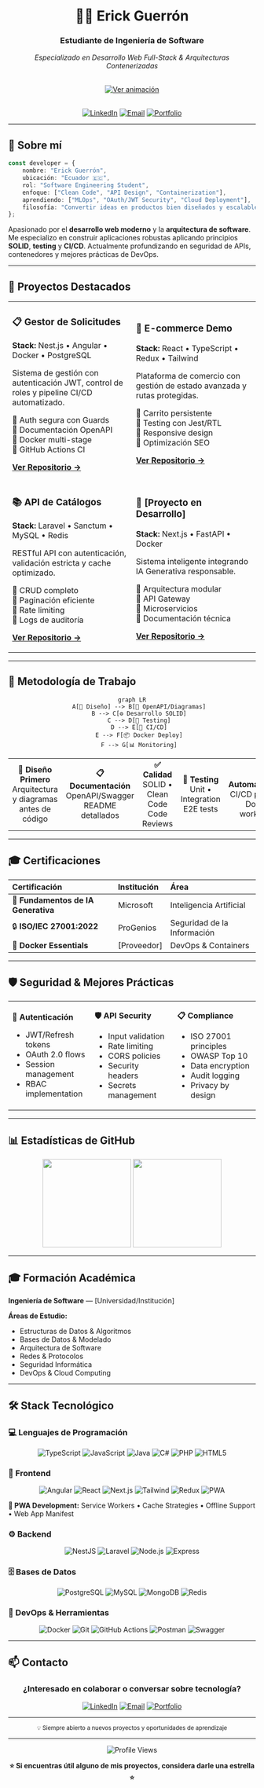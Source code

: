 <div align="center">

# 👨‍💻 Erick Guerrón

### Estudiante de Ingeniería de Software
*Especializado en Desarrollo Web Full-Stack & Arquitecturas Contenerizadas*

<br>

<!-- Reemplaza esta URL con tu animación hosteada -->
<div align="center">
  <a href="https://erickguerron.github.io/" target="_blank">
    <img src="https://img.shields.io/badge/🌍_Ver_Animación_Interactiva_Expuesta_Por_Github_Action-Click_Aquí-blue?style=for-the-badge" alt="Ver animación" />
  </a>
</div>


<br>

[![LinkedIn](https://img.shields.io/badge/LinkedIn-%230077B5.svg?style=for-the-badge&logo=linkedin&logoColor=white)](https://www.linkedin.com/in/erickguerron)
[![Email](https://img.shields.io/badge/Email-EA4335?style=for-the-badge&logo=gmail&logoColor=white)](mailto:erickguerron@yahoo.com)
[![Portfolio](https://img.shields.io/badge/Portfolio-000000?style=for-the-badge&logo=vercel&logoColor=white)](https://tu-dominio.com)

</div>

---

## 🎯 Sobre mí

```typescript
const developer = {
    nombre: "Erick Guerrón",
    ubicación: "Ecuador 🇪🇨",
    rol: "Software Engineering Student",
    enfoque: ["Clean Code", "API Design", "Containerization"],
    aprendiendo: ["MLOps", "OAuth/JWT Security", "Cloud Deployment"],
    filosofía: "Convertir ideas en productos bien diseñados y escalables"
};
```

Apasionado por el **desarrollo web moderno** y la **arquitectura de software**. Me especializo en construir aplicaciones robustas aplicando principios **SOLID**, **testing** y **CI/CD**. Actualmente profundizando en seguridad de APIs, contenedores y mejores prácticas de DevOps.

---

## 🚀 Proyectos Destacados

<table>
<tr>
<td width="50%">

### 📋 Gestor de Solicitudes
**Stack:** Nest.js • Angular • Docker • PostgreSQL

Sistema de gestión con autenticación JWT, control de roles y pipeline CI/CD automatizado.

🔹 Auth segura con Guards  
🔹 Documentación OpenAPI  
🔹 Docker multi-stage  
🔹 GitHub Actions CI

**[Ver Repositorio →](https://github.com/ErickGuerron/gestor-solicitudes)**

</td>
<td width="50%">

### 🛒 E-commerce Demo
**Stack:** React • TypeScript • Redux • Tailwind

Plataforma de comercio con gestión de estado avanzada y rutas protegidas.

🔹 Carrito persistente  
🔹 Testing con Jest/RTL  
🔹 Responsive design  
🔹 Optimización SEO

**[Ver Repositorio →](https://github.com/ErickGuerron/ecommerce-demo)**

</td>
</tr>

<tr>
<td width="50%">

### 📚 API de Catálogos
**Stack:** Laravel • Sanctum • MySQL • Redis

RESTful API con autenticación, validación estricta y cache optimizado.

🔹 CRUD completo  
🔹 Paginación eficiente  
🔹 Rate limiting  
🔹 Logs de auditoría

**[Ver Repositorio →](https://github.com/ErickGuerron/api-catalogos)**

</td>
<td width="50%">

### 🤖 [Proyecto en Desarrollo]
**Stack:** Next.js • FastAPI • Docker

Sistema inteligente integrando IA Generativa responsable.

🔹 Arquitectura modular  
🔹 API Gateway  
🔹 Microservicios  
🔹 Documentación técnica

**[Ver Repositorio →](https://github.com/ErickGuerron/proyecto-4)**

</td>
</tr>
</table>

---

## 💼 Metodología de Trabajo

<div align="center">

```mermaid
graph LR
    A[📐 Diseño] --> B[📝 OpenAPI/Diagramas]
    B --> C[⚙️ Desarrollo SOLID]
    C --> D[🧪 Testing]
    D --> E[🔄 CI/CD]
    E --> F[📦 Docker Deploy]
    F --> G[📊 Monitoring]
```

</div>

<table align="center">
<tr>
<td align="center">
<strong>🎨 Diseño Primero</strong><br/>
Arquitectura y diagramas<br/>antes de código
</td>
<td align="center">
<strong>📋 Documentación</strong><br/>
OpenAPI/Swagger<br/>README detallados
</td>
<td align="center">
<strong>✅ Calidad</strong><br/>
SOLID • Clean Code<br/>Code Reviews
</td>
<td align="center">
<strong>🧪 Testing</strong><br/>
Unit • Integration<br/>E2E tests
</td>
<td align="center">
<strong>🔄 Automatización</strong><br/>
CI/CD pipelines<br/>Docker workflows
</td>
</tr>
</table>

---

## 🎓 Certificaciones

<div align="center">

| Certificación | Institución | Área |
|:-------------|:-----------|:-----|
| 🤖 **Fundamentos de IA Generativa** | Microsoft | Inteligencia Artificial |
| 🔒 **ISO/IEC 27001:2022** | ProGenios | Seguridad de la Información |
| 🐳 **Docker Essentials** | [Proveedor] | DevOps & Containers |

</div>

---

## 🛡️ Seguridad & Mejores Prácticas

<table>
<tr>
<td width="33%">

**🔐 Autenticación**
- JWT/Refresh tokens
- OAuth 2.0 flows
- Session management
- RBAC implementation

</td>
<td width="33%">

**🛡️ API Security**
- Input validation
- Rate limiting
- CORS policies
- Security headers
- Secrets management

</td>
<td width="33%">

**📋 Compliance**
- ISO 27001 principles
- OWASP Top 10
- Data encryption
- Audit logging
- Privacy by design

</td>
</tr>
</table>

---

## 📊 Estadísticas de GitHub

<div align="center">

<img height="180em" src="https://github-readme-stats.vercel.app/api?username=ErickGuerron&show_icons=true&theme=tokyonight&include_all_commits=true&count_private=true"/>
<img height="180em" src="https://github-readme-stats.vercel.app/api/top-langs/?username=ErickGuerron&layout=compact&langs_count=8&theme=tokyonight"/>

</div>


---

## 🎓 Formación Académica

**Ingeniería de Software** — [Universidad/Institución]

**Áreas de Estudio:**
- Estructuras de Datos & Algoritmos
- Bases de Datos & Modelado
- Arquitectura de Software
- Redes & Protocolos
- Seguridad Informática
- DevOps & Cloud Computing

---

## 🛠️ Stack Tecnológico

### 💻 Lenguajes de Programación

<p align="center">
<img src="https://img.shields.io/badge/TypeScript-007ACC?style=for-the-badge&logo=typescript&logoColor=white" alt="TypeScript"/>
<img src="https://img.shields.io/badge/JavaScript-F7DF1E?style=for-the-badge&logo=javascript&logoColor=black" alt="JavaScript"/>
<img src="https://img.shields.io/badge/Java-ED8B00?style=for-the-badge&logo=openjdk&logoColor=white" alt="Java"/>
<img src="https://img.shields.io/badge/C%23-239120?style=for-the-badge&logo=c-sharp&logoColor=white" alt="C#"/>
<img src="https://img.shields.io/badge/PHP-777BB4?style=for-the-badge&logo=php&logoColor=white" alt="PHP"/>
<img src="https://img.shields.io/badge/HTML5-E34F26?style=for-the-badge&logo=html5&logoColor=white" alt="HTML5"/>
</p>

### 🎨 Frontend

<p align="center">
<img src="https://img.shields.io/badge/Angular-DD0031?style=for-the-badge&logo=angular&logoColor=white" alt="Angular"/>
<img src="https://img.shields.io/badge/React-20232A?style=for-the-badge&logo=react&logoColor=61DAFB" alt="React"/>
<img src="https://img.shields.io/badge/Next.js-000000?style=for-the-badge&logo=next.js&logoColor=white" alt="Next.js"/>
<img src="https://img.shields.io/badge/Tailwind_CSS-38B2AC?style=for-the-badge&logo=tailwind-css&logoColor=white" alt="Tailwind"/>
<img src="https://img.shields.io/badge/Redux-593D88?style=for-the-badge&logo=redux&logoColor=white" alt="Redux"/>
<img src="https://img.shields.io/badge/PWA-5A0FC8?style=for-the-badge&logo=pwa&logoColor=white" alt="PWA"/>
</p>

**🔧 PWA Development:** Service Workers • Cache Strategies • Offline Support • Web App Manifest

### ⚙️ Backend

<p align="center">
<img src="https://img.shields.io/badge/NestJS-E0234E?style=for-the-badge&logo=nestjs&logoColor=white" alt="NestJS"/>
<img src="https://img.shields.io/badge/Laravel-FF2D20?style=for-the-badge&logo=laravel&logoColor=white" alt="Laravel"/>
<img src="https://img.shields.io/badge/Node.js-43853D?style=for-the-badge&logo=node.js&logoColor=white" alt="Node.js"/>
<img src="https://img.shields.io/badge/Express.js-404D59?style=for-the-badge&logo=express&logoColor=white" alt="Express"/>
</p>

### 🗄️ Bases de Datos

<p align="center">
<img src="https://img.shields.io/badge/PostgreSQL-316192?style=for-the-badge&logo=postgresql&logoColor=white" alt="PostgreSQL"/>
<img src="https://img.shields.io/badge/MySQL-00000F?style=for-the-badge&logo=mysql&logoColor=white" alt="MySQL"/>
<img src="https://img.shields.io/badge/MongoDB-4EA94B?style=for-the-badge&logo=mongodb&logoColor=white" alt="MongoDB"/>
<img src="https://img.shields.io/badge/Redis-DC382D?style=for-the-badge&logo=redis&logoColor=white" alt="Redis"/>
</p>

### 🔧 DevOps & Herramientas

<p align="center">
<img src="https://img.shields.io/badge/Docker-2496ED?style=for-the-badge&logo=docker&logoColor=white" alt="Docker"/>
<img src="https://img.shields.io/badge/Git-F05032?style=for-the-badge&logo=git&logoColor=white" alt="Git"/>
<img src="https://img.shields.io/badge/GitHub_Actions-2088FF?style=for-the-badge&logo=github-actions&logoColor=white" alt="GitHub Actions"/>
<img src="https://img.shields.io/badge/Postman-FF6C37?style=for-the-badge&logo=postman&logoColor=white" alt="Postman"/>
<img src="https://img.shields.io/badge/Swagger-85EA2D?style=for-the-badge&logo=swagger&logoColor=black" alt="Swagger"/>
</p>

---

## 📫 Contacto

<div align="center">

### ¿Interesado en colaborar o conversar sobre tecnología?

[![LinkedIn](https://img.shields.io/badge/LinkedIn-Conectemos-0077B5?style=for-the-badge&logo=linkedin&logoColor=white)](https://www.linkedin.com/in/erickguerron)
[![Email](https://img.shields.io/badge/Email-Escríbeme-EA4335?style=for-the-badge&logo=gmail&logoColor=white)](mailto:erickguerron@yahoo.com)
[![Portfolio](https://img.shields.io/badge/Portfolio-Visita_mi_sitio-000000?style=for-the-badge&logo=vercel&logoColor=white)](https://tu-dominio.com)

---

<sub>💡 Siempre abierto a nuevos proyectos y oportunidades de aprendizaje</sub>

</div>

---

<div align="center">

![Profile Views](https://komarev.com/ghpvc/?username=ErickGuerron&color=blueviolet&style=for-the-badge)

**⭐ Si encuentras útil alguno de mis proyectos, considera darle una estrella ⭐**

</div>
